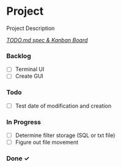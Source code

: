 # Project

Project Description

<em>[TODO.md spec & Kanban Board](https://bit.ly/3fCwKfM)</em>

### Backlog

- [ ] Terminal UI  
- [ ] Create GUI  

### Todo

- [ ] Test date of modification and creation  

### In Progress

- [ ] Determine filter storage (SQL or txt file)  
- [ ] Figure out file movement  

### Done ✓


